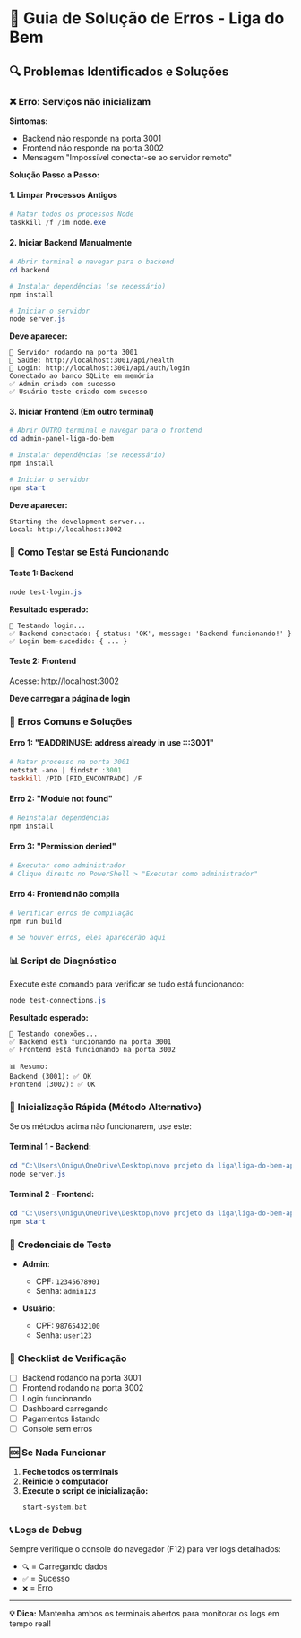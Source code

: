 # 🚨 Guia de Solução de Erros - Liga do Bem

## 🔍 **Problemas Identificados e Soluções**

### ❌ **Erro: Serviços não inicializam**

**Sintomas:**
- Backend não responde na porta 3001
- Frontend não responde na porta 3002
- Mensagem "Impossível conectar-se ao servidor remoto"

**Solução Passo a Passo:**

#### **1. Limpar Processos Antigos**
```powershell
# Matar todos os processos Node
taskkill /f /im node.exe
```

#### **2. Iniciar Backend Manualmente**
```powershell
# Abrir terminal e navegar para o backend
cd backend

# Instalar dependências (se necessário)
npm install

# Iniciar o servidor
node server.js
```

**Deve aparecer:**
```
🚀 Servidor rodando na porta 3001
📱 Saúde: http://localhost:3001/api/health
🔐 Login: http://localhost:3001/api/auth/login
Conectado ao banco SQLite em memória
✅ Admin criado com sucesso
✅ Usuário teste criado com sucesso
```

#### **3. Iniciar Frontend (Em outro terminal)**
```powershell
# Abrir OUTRO terminal e navegar para o frontend
cd admin-panel-liga-do-bem

# Instalar dependências (se necessário)
npm install

# Iniciar o servidor
npm start
```

**Deve aparecer:**
```
Starting the development server...
Local: http://localhost:3002
```

### 🧪 **Como Testar se Está Funcionando**

#### **Teste 1: Backend**
```powershell
node test-login.js
```

**Resultado esperado:**
```
🧪 Testando login...
✅ Backend conectado: { status: 'OK', message: 'Backend funcionando!' }
✅ Login bem-sucedido: { ... }
```

#### **Teste 2: Frontend**
Acesse: http://localhost:3002

**Deve carregar a página de login**

### 🔧 **Erros Comuns e Soluções**

#### **Erro 1: "EADDRINUSE: address already in use :::3001"**
```powershell
# Matar processo na porta 3001
netstat -ano | findstr :3001
taskkill /PID [PID_ENCONTRADO] /F
```

#### **Erro 2: "Module not found"**
```powershell
# Reinstalar dependências
npm install
```

#### **Erro 3: "Permission denied"**
```powershell
# Executar como administrador
# Clique direito no PowerShell > "Executar como administrador"
```

#### **Erro 4: Frontend não compila**
```powershell
# Verificar erros de compilação
npm run build

# Se houver erros, eles aparecerão aqui
```

### 📊 **Script de Diagnóstico**

Execute este comando para verificar se tudo está funcionando:

```powershell
node test-connections.js
```

**Resultado esperado:**
```
🧪 Testando conexões...
✅ Backend está funcionando na porta 3001
✅ Frontend está funcionando na porta 3002

📊 Resumo:
Backend (3001): ✅ OK
Frontend (3002): ✅ OK
```

### 🚀 **Inicialização Rápida (Método Alternativo)**

Se os métodos acima não funcionarem, use este:

#### **Terminal 1 - Backend:**
```powershell
cd "C:\Users\Onigu\OneDrive\Desktop\novo projeto da liga\liga-do-bem-app\backend"
node server.js
```

#### **Terminal 2 - Frontend:**
```powershell
cd "C:\Users\Onigu\OneDrive\Desktop\novo projeto da liga\liga-do-bem-app\admin-panel-liga-do-bem"
npm start
```

### 🔐 **Credenciais de Teste**

- **Admin**: 
  - CPF: `12345678901`
  - Senha: `admin123`

- **Usuário**: 
  - CPF: `98765432100`
  - Senha: `user123`

### 📝 **Checklist de Verificação**

- [ ] Backend rodando na porta 3001
- [ ] Frontend rodando na porta 3002
- [ ] Login funcionando
- [ ] Dashboard carregando
- [ ] Pagamentos listando
- [ ] Console sem erros

### 🆘 **Se Nada Funcionar**

1. **Feche todos os terminais**
2. **Reinicie o computador**
3. **Execute o script de inicialização:**
   ```
   start-system.bat
   ```

### 📞 **Logs de Debug**

Sempre verifique o console do navegador (F12) para ver logs detalhados:
- `🔍` = Carregando dados
- `✅` = Sucesso
- `❌` = Erro

---

**💡 Dica:** Mantenha ambos os terminais abertos para monitorar os logs em tempo real!